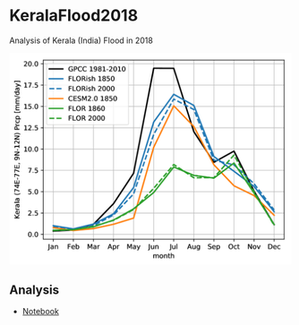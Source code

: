 # KeralaFlood2018
Analysis of Kerala (India) Flood in 2018

![Annual cycle](img/cycle.png)

## Analysis

* [Notebook](http://nbviewer.jupyter.org/github/wy2136/KeralaFlood2018/blob/master/KeralaFlood2018.ipynb)
